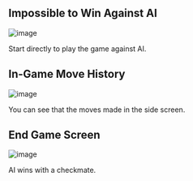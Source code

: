 ## Impossible to Win Against AI

![image](https://github.com/user-attachments/assets/acf25515-f895-4177-a39f-f51c36571efc)

Start directly to play the game against AI.

## In-Game Move History

![image](https://github.com/user-attachments/assets/4e6ed04d-226d-4723-a68e-3ae16c0c9e47)

You can see that the moves made in the side screen.

## End Game Screen

![image](https://github.com/user-attachments/assets/6d491d96-1abc-4b9f-96de-5700ad3eba80)

AI wins with a checkmate.

